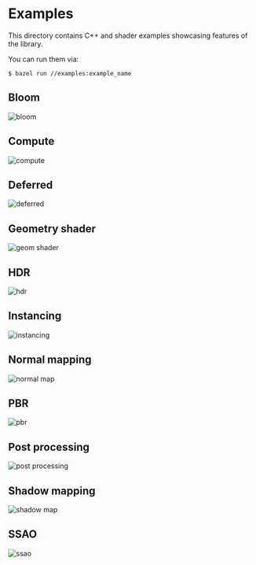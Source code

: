 Examples
========

This directory contains C++ and shader examples showcasing features of the
library.

You can run them via:

```
$ bazel run //examples:example_name
```

## Bloom

![bloom](previews/bloom.png)

## Compute

![compute](previews/compute.png)

## Deferred

![deferred](previews/deferred.png)

## Geometry shader

![geom shader](previews/geom_shader.png)

## HDR

![hdr](previews/hdr.png)

## Instancing

![instancing](previews/instancing.png)

## Normal mapping

![normal map](previews/normal_map.png)

## PBR

![pbr](previews/pbr.png)

## Post processing

![post processing](previews/post_processing.png)

## Shadow mapping

![shadow map](previews/shadow_map.png)

## SSAO

![ssao](previews/ssao.png)
